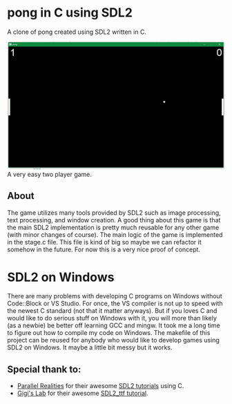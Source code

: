 # pong in C using SDL2
A clone of pong created using SDL2 written in C. 

![Pong](pong.png)
A very easy two player game.
## About
The game utilizes many tools provided by SDL2 such as image processing, text processing, and window creation.
A good thing about this game is that the main SDL2 implementation is pretty much reusable for any other game (with minor changes of course). The main logic of the game is implemented in the stage.c file. This file is kind of big so maybe we can refactor it somehow in the future. For now this is a very nice proof of concept.

# SDL2 on Windows
There are many problems with developing C programs on Windows without Code::Block or VS Studio. For once, the VS compiler is not up to speed with the newest C standard (not that it matter anyways). But if you loves C and would like to do serious stuff on Windows with it, you will more than likely (as a newbie) be better off learning GCC and mingw. It took me a long time to figure out how to compile my code on Windows. The makefile of this project can be reused for anybody who would like to develop games using SDL2 on Windows. It maybe a little bit messy but it works.

## Special thank to:
* [Parallel Realities](https://www.parallelrealities.co.uk/about/) for their awesome [SDL2 tutorials](https://www.parallelrealities.co.uk/tutorials/#shooter) using C.
* [Gigi's Lab](http://gigi.nullneuron.net/gigilabs/) for their awesome [SDL2_ttf tutorial](http://gigi.nullneuron.net/gigilabs/displaying-text-in-sdl2-with-sdl_ttf/).
